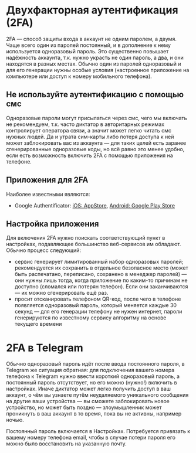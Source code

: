 # Двухфакторная аутентификация (2FA)

2FA — способ защиты входа в аккаунт не одним паролем, а двумя. Чаще всего один из паролей постоянный, и в дополнение к нему используется одноразовый пароль. Это существенно повышает надёжность аккаунта, т.к. нужно украсть не один пароль, а два, и они находятся в разных местах. Обычно один из паролей одноразовый и для его генерации нужны особые условия (настроенное приложение на компьютере или доступ к номеру мобильного телефона).


## Не используйте аутентификацию с помощью смс

Одноразовые пароли могут присылаться через смс, чего мы включать не рекомендуем, т.к. часто диктатор в авторитарных режимах контролирует оператора связи, а значит может легко читать смс нужных людей. Да и утрата сим-карты либо потеря доступа к ней может заблокировать вас из аккаунта — для таких целей есть заранее сгенерированные одноразовые коды, но всё равно это менее удобно, если есть возможность включить 2FA с помощью приложения на телефоне.


## Приложения для 2FA

Наиболее известными являются:

- Google Authentificator: [iOS: AppStore](), [Android: Google Play Store]()


## Настройка приложения

Для включения 2FA нужно поискать соответствующий пункт в настройках, подавляющее большинство веб-сервисов им обладают. Обычно процесс следующий:

- сервис генерирует лимитированный набор одноразовых паролей; рекомендуется их сохранить в отдельное безопасное место (может быть распечатано, переписано, сохранено в менеджер паролей) — они нужны лишь тогда, когда приложение по каким-то причинам не доступно (сломался или потерян телефон). Если они заканчиваются — их можно сгенерировать ещё раз.
- просит отсканировать телефоном QR-код, после чего в телефоне появляется одноразовый пароль, который меняется каждые 30 секунд — для его генерации телефону не нужен интернет, пароли генерируются по известному сервису алгоритму на основе текущего времени


# 2FA в Telegram

Обычно одноразовый пароль идёт после ввода постоянного пароля, в Telegram же ситуация обратная: для подключения вашего номера телефона к Telegram нужно ввести короткий одноразовый пароль, а постоянный пароль отсутствует, но его можно (нужно!) включить в настройках. Иначе диктатор может легко получить доступ в ваш аккаунт, о чём вы узнаете путём неудаляемого уникального сообщения на другие ваши устройства — вы сможете заблокировать новое устройство, но может быть поздно — злоумышленник может проникнуть в ваш аккаунт в то время, пока вы не активны, например ночью.

Постоянный пароль включается в Настройках. Потребуется привязать к вашему номеру телефона email, чтобы в случае потери пароля его можно было восстановить на указанную почту.
